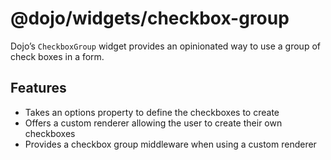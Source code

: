 <span class="citation" data-cites="dojo/widgets/checkbox-group"><span class="citation" data-cites="dojo/widgets/checkbox-group">@dojo/widgets/checkbox-group</span></span>
==========================================================================================================================================================================

Dojo’s `CheckboxGroup` widget provides an opinionated way to use a group of check boxes in a form.

Features
--------

-   Takes an options property to define the checkboxes to create
-   Offers a custom renderer allowing the user to create their own checkboxes
-   Provides a checkbox group middleware when using a custom renderer
